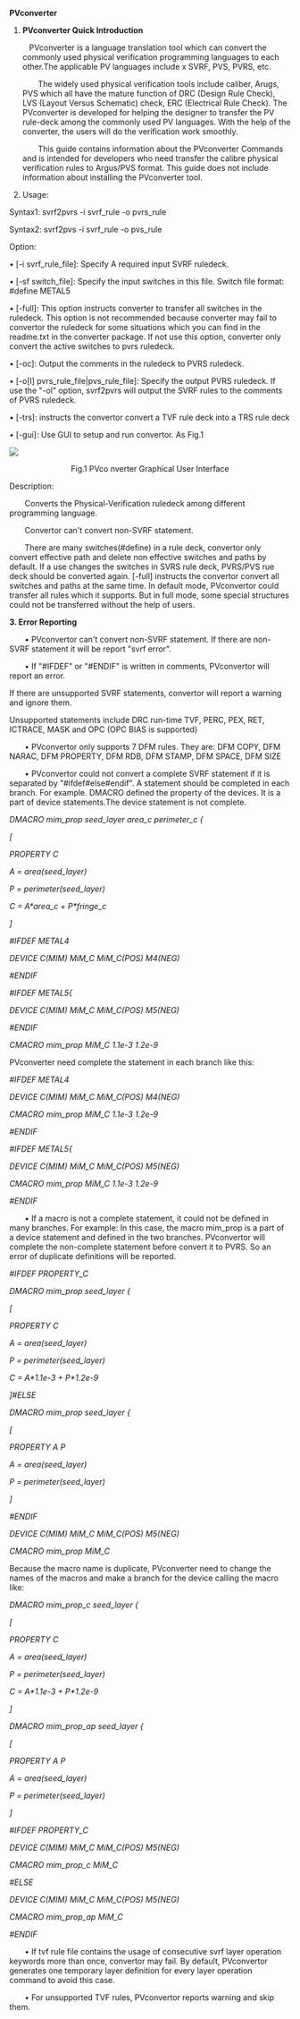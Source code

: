 **PVconverter**

1. **PVconverter Quick Introduction**

   &nbsp;&nbsp;&nbsp;PVconverter is a language translation tool which can convert the commonly used physical verification programming languages to each other.The applicable PV languages include x SVRF, PVS, PVRS, etc.

   &nbsp;&nbsp;&nbsp;&nbsp;&nbsp;&nbsp;&nbsp;The widely used physical verification tools include caliber, Arugs, PVS which all have the mature function of DRC (Design Rule Check), LVS (Layout Versus Schematic) check, ERC (Electrical Rule Check). The PVconverter is developed for helping the designer to transfer the PV rule-deck among the commonly used PV languages. With the help of the converter, the users will do the verification work smoothly.

   &nbsp;&nbsp;&nbsp;&nbsp;&nbsp;&nbsp;&nbsp;This guide contains information about the PVconverter Commands and is intended for developers who need transfer the calibre physical verification rules to Argus/PVS format. This guide does not include information about installing the PVconverter tool.

2. Usage:

Syntax1: svrf2pvrs -i svrf\_rule -o pvrs\_rule

Syntax2: svrf2pvs -i svrf\_rule -o pvs\_rule

Option:

• [-i svrf\_rule\_file]: Specify A required input SVRF ruledeck.

• [-sf switch\_file]: Specify the input switches in this file. Switch file format: #define METAL5

• [-full]: This option instructs converter to transfer all switches in the ruledeck. This option is not recommended because converter may fail to convertor the ruledeck for some situations which you can find in the readme.txt in the converter package. If not use this option, converter only convert the active switches to pvrs ruledeck.

• [-oc]: Output the comments in the ruledeck to PVRS ruledeck.

• [-o[l] pvrs\_rule\_file|pvs\_rule\_file]: Specify the output PVRS ruledeck. If use the &quot;-ol&quot; option, svrf2pvrs will output the SVRF rules to the comments of PVRS ruledeck.

• [-trs]: instructs the convertor convert a TVF rule deck into a TRS rule deck

• [-gui]: Use GUI to setup and run convertor. As Fig.1




![](D:\App_Data\Desktop\images\fig1.png)

<center>Fig.1 PVco nverter Graphical User Interface</center>

Description:

&nbsp;&nbsp;&nbsp;&nbsp;&nbsp;&nbsp;&nbsp;Converts the Physical-Verification ruledeck among different programming language.

&nbsp;&nbsp;&nbsp;&nbsp;&nbsp;&nbsp;&nbsp;Convertor can&#39;t convert non-SVRF statement.

&nbsp;&nbsp;&nbsp;&nbsp;&nbsp;&nbsp;&nbsp;There are many switches(#define) in a rule deck, convertor only convert effective path and delete non effective switches and paths by default. If a use changes the switches in SVRS rule deck, PVRS/PVS rue deck should be converted again. [-full] instructs the convertor convert all switches and paths at the same time. In default mode, PVconvertor could transfer all rules which it supports. But in full mode, some special structures could not be transferred without the help of users.

**3. Error Reporting**

&nbsp;&nbsp;&nbsp;&nbsp;&nbsp;&nbsp;&nbsp;• PVconvertor can&#39;t convert non-SVRF statement. If there are non-SVRF statement it will be report &quot;svrf error&quot;.

&nbsp;&nbsp;&nbsp;&nbsp;&nbsp;&nbsp;&nbsp;• If &quot;#IFDEF&quot; or &quot;#ENDIF&quot; is written in comments, PVconvertor will report an error.

If there are unsupported SVRF statements, convertor will report a warning and ignore them.

Unsupported statements include DRC run-time TVF, PERC, PEX, RET, ICTRACE, MASK and OPC (OPC BIAS is supported)

&nbsp;&nbsp;&nbsp;&nbsp;&nbsp;&nbsp;&nbsp;• PVconvertor only supports 7 DFM rules. They are: DFM COPY, DFM NARAC, DFM PROPERTY, DFM RDB, DFM STAMP, DFM SPACE, DFM SIZE

&nbsp;&nbsp;&nbsp;&nbsp;&nbsp;&nbsp;&nbsp;• PVconvertor could not convert a complete SVRF statement if it is separated by &quot;#ifdef#else#endif&quot;. A statement should be completed in each branch. For example. DMACRO defined the property of the devices. It is a part of device statements.The device statement is not complete.

_DMACRO mim\_prop seed\_layer area\_c perimeter\_c {_

_[_

_PROPERTY C_

_A = area(seed\_layer)_

_P = perimeter(seed\_layer)_

_C = A\*area\_c + P\*fringe\_c_

_]_

_#IFDEF METAL4_

_DEVICE C(MIM) MiM\_C MiM\_C(POS) M4(NEG)_

_#ENDIF_

_#IFDEF METAL5{_

_DEVICE C(MIM) MiM\_C MiM\_C(POS) M5(NEG)_

_#ENDIF_

_CMACRO mim\_prop MiM\_C 1.1e-3 1.2e-9_

PVconverter need complete the statement in each branch like this:

_#IFDEF METAL4_

_DEVICE C(MIM) MiM\_C MiM\_C(POS) M4(NEG)_

_CMACRO mim\_prop MiM\_C 1.1e-3 1.2e-9_

_#ENDIF_

_#IFDEF METAL5{_

_DEVICE C(MIM) MiM\_C MiM\_C(POS) M5(NEG)_

_CMACRO mim\_prop MiM\_C 1.1e-3 1.2e-9_

_#ENDIF_

&nbsp;&nbsp;&nbsp;&nbsp;&nbsp;&nbsp;&nbsp;• If a macro is not a complete statement, it could not be defined in many branches. For example: In this case, the macro mim\_prop is a part of a device statement and defined in the two branches. PVconvertor will complete the non-complete statement before convert it to PVRS. So an error of duplicate definitions will be reported.

_#IFDEF PROPERTY\_C_

_DMACRO mim\_prop seed\_layer {_

_[_

_PROPERTY C_

_A = area(seed\_layer)_

_P = perimeter(seed\_layer)_

_C = A\*1.1e-3 + P\*1.2e-9_

_]#ELSE_

_DMACRO mim\_prop seed\_layer {_

_[_

_PROPERTY A P_

_A = area(seed\_layer)_

_P = perimeter(seed\_layer)_

_]_

_#ENDIF_

_DEVICE C(MIM) MiM\_C MiM\_C(POS) M5(NEG)_

_CMACRO mim\_prop MiM\_C_

Because the macro name is duplicate, PVconverter need to change the names of the macros and make a branch for the device calling the macro like:

_DMACRO mim\_prop\_c seed\_layer {_

_[_

_PROPERTY C_

_A = area(seed\_layer)_

_P = perimeter(seed\_layer)_

_C = A\*1.1e-3 + P\*1.2e-9_

_]_

_DMACRO mim\_prop\_ap seed\_layer {_

_[_

_PROPERTY A P_

_A = area(seed\_layer)_

_P = perimeter(seed\_layer)_

_]_

_#IFDEF PROPERTY\_C_

_DEVICE C(MIM) MiM\_C MiM\_C(POS) M5(NEG)_

_CMACRO mim\_prop\_c MiM\_C_

_#ELSE_

_DEVICE C(MIM) MiM\_C MiM\_C(POS) M5(NEG)_

_CMACRO mim\_prop\_ap MiM\_C_

_#ENDIF_

&nbsp;&nbsp;&nbsp;&nbsp;&nbsp;&nbsp;&nbsp;• If tvf rule file contains the usage of consecutive svrf layer operation keywords more than once, convertor may fail. By default, PVconvertor generates one temporary layer definition for every layer operation command to avoid this case.

&nbsp;&nbsp;&nbsp;&nbsp;&nbsp;&nbsp;&nbsp;• For unsupported TVF rules, PVconvertor reports warning and skip them.